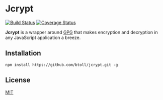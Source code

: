# Jcrypt

[![Build Status](https://travis-ci.org/btoll/jcrypt.svg?branch=master)](https://travis-ci.org/btoll/jcrypt)
[![Coverage Status](https://coveralls.io/repos/github/btoll/jcrypt/badge.svg?branch=master)](https://coveralls.io/github/btoll/jcrypt?branch=master)

**Jcrypt** is a wrapper around [GPG] that makes encryption and decryption in any JavaScript application a breeze.

## Installation

`npm install https://github.com/btoll/jcrypt.git -g`

## License

[GPG]: https://gnupg.org/
[MIT](LICENSE)

